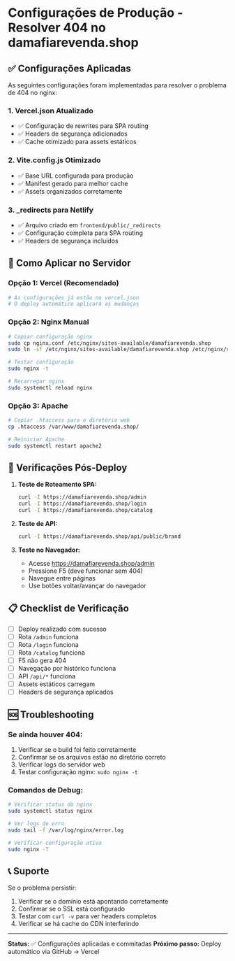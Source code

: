 # Configurações de Produção - Resolver 404 no damafiarevenda.shop

## ✅ Configurações Aplicadas

As seguintes configurações foram implementadas para resolver o problema de 404 no nginx:

### 1. Vercel.json Atualizado
- ✅ Configuração de rewrites para SPA routing
- ✅ Headers de segurança adicionados
- ✅ Cache otimizado para assets estáticos

### 2. Vite.config.js Otimizado
- ✅ Base URL configurada para produção
- ✅ Manifest gerado para melhor cache
- ✅ Assets organizados corretamente

### 3. _redirects para Netlify
- ✅ Arquivo criado em `frontend/public/_redirects`
- ✅ Configuração completa para SPA routing
- ✅ Headers de segurança incluídos

## 🚀 Como Aplicar no Servidor

### Opção 1: Vercel (Recomendado)
```bash
# As configurações já estão no vercel.json
# O deploy automático aplicará as mudanças
```

### Opção 2: Nginx Manual
```bash
# Copiar configuração nginx
sudo cp nginx.conf /etc/nginx/sites-available/damafiarevenda.shop
sudo ln -sf /etc/nginx/sites-available/damafiarevenda.shop /etc/nginx/sites-enabled/

# Testar configuração
sudo nginx -t

# Recarregar nginx
sudo systemctl reload nginx
```

### Opção 3: Apache
```bash
# Copiar .htaccess para o diretório web
cp .htaccess /var/www/damafiarevenda.shop/

# Reiniciar Apache
sudo systemctl restart apache2
```

## 🔧 Verificações Pós-Deploy

1. **Teste de Roteamento SPA:**
   ```bash
   curl -I https://damafiarevenda.shop/admin
   curl -I https://damafiarevenda.shop/login
   curl -I https://damafiarevenda.shop/catalog
   ```

2. **Teste de API:**
   ```bash
   curl -I https://damafiarevenda.shop/api/public/brand
   ```

3. **Teste no Navegador:**
   - Acesse https://damafiarevenda.shop/admin
   - Pressione F5 (deve funcionar sem 404)
   - Navegue entre páginas
   - Use botões voltar/avançar do navegador

## 📋 Checklist de Verificação

- [ ] Deploy realizado com sucesso
- [ ] Rota `/admin` funciona
- [ ] Rota `/login` funciona
- [ ] Rota `/catalog` funciona
- [ ] F5 não gera 404
- [ ] Navegação por histórico funciona
- [ ] API `/api/*` funciona
- [ ] Assets estáticos carregam
- [ ] Headers de segurança aplicados

## 🆘 Troubleshooting

### Se ainda houver 404:
1. Verificar se o build foi feito corretamente
2. Confirmar se os arquivos estão no diretório correto
3. Verificar logs do servidor web
4. Testar configuração nginx: `sudo nginx -t`

### Comandos de Debug:
```bash
# Verificar status do nginx
sudo systemctl status nginx

# Ver logs de erro
sudo tail -f /var/log/nginx/error.log

# Verificar configuração ativa
sudo nginx -T
```

## 📞 Suporte

Se o problema persistir:
1. Verificar se o domínio está apontando corretamente
2. Confirmar se o SSL está configurado
3. Testar com `curl -v` para ver headers completos
4. Verificar se há cache do CDN interferindo

---

**Status:** ✅ Configurações aplicadas e commitadas
**Próximo passo:** Deploy automático via GitHub → Vercel